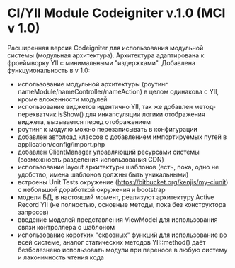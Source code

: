 CI/YII Module Codeigniter v.1.0 (MCI v 1.0)
====

Расширенная версия Codeigniter для использования модульной системы (модульная архитектура).
Архитектура адаптирована к фроеймворку YII с минимальными "издержками".
Добавлена функцуиональность в v 1.0:
- использование модульной архитектуры (роутинг nameModule/nameController/nameAction) в целом одинакова с YII, 
  кроме вложенности модулей
- использование виджетов идентично YII, так же добавлен метод-перехватчик isShow() для инкапсуляции логики отображения виджета,
  вызывается перед отображением
- роутинг к модулю можно перезаписывать в конфигурации
- добавлен автолоад классов с добавлением импортируемых путей в application/config/import.php
- добавлен ClientManager управляющий ресурсами системы (возможность разделения использования CDN)
- использование layout архитектуры шаблонов (есть, пока, одно не удобство, имена шаблонов должны быть уникальными)
- встроены Unit Tests окружение (https://bitbucket.org/kenjis/my-ciunit) с небольшой доработкой окружения и bootstrap
- модели БД, в настоящий момент, реализуют архитектуру Active Record YII 
  (не полностью, основные методы, пока без конструктора запросов)
- введение моделей представления ViewModel для использования связи контроллера с шаблоном
- использование коротких "сквозных" функций для использование во всей системе, аналог статических методов YII::method()
  даёт безболезнено использовать модули при переносе в любую систему и лаконичность чтения кода
